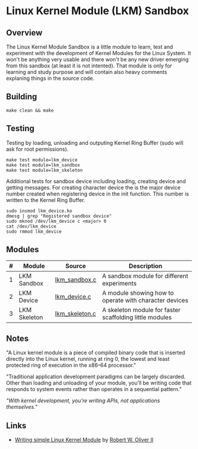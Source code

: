 # Linux Kernel Module (LKM) Sandbox
## Overview
The Linux Kernel Module Sandbox is a little module to learn, test and experiment with
the development of Kernel Modules for the Linux System. It won't be anything very usable
and there won't be any new driver emerging from this sandbox (at least it is not intented).
That module is only for learning and study purpose and will contain also heavy comments
explaning things in the source code.

## Building
```
make clean && make
```

## Testing
Testing by loading, unloading and outputing Kernel Ring Buffer (sudo will ask for root permissions).
```
make test module=lkm_device
make test module=lkm_sandbox
make test module=lkm_skeleton
```
Additional tests for sandbox device including loading, creating device and getting messages.
For creating character device the <major> is the major device number created when registering device in the init function. This number is written to the Kernel Ring Buffer.
```
sudo insmod lkm_device.ko
dmesg | grep "Registered sandbox device"
sudo mknod /dev/lkm_device c <major> 0
cat /dev/lkm_device
sudo rmmod lkm_device 
```

## Modules
#|Module|Source|Description
---|---|---|---
1|LKM Sandbox|[lkm_sandbox.c](blob/master/lkm_sandbox.c)|A sandbox module for different experiments
2|LKM Device|[lkm_device.c](blob/master/lkm_device.c)|A module showing how to operate with character devices
3|LKM Skeleton|[lkm_skeleton.c](blob/master/lkm_skeleton.c)|A skeleton module for faster scaffolding little modules

## Notes
"A Linux kernel module is a piece of compiled binary code that is inserted directly into 
the Linux kernel, running at ring 0, the lowest and least protected ring of execution in 
the x86–64 processor."

"Traditional application development paradigms can be largely discarded. Other than loading 
and unloading of your module, you’ll be writing code that responds to system events rather 
than operates in a sequential pattern."

*"With kernel development, you’re writing APIs, not applications themselves."*


## Links
- [Writing simple Linux Kernel Module](https://blog.sourcerer.io/writing-a-simple-linux-kernel-module-d9dc3762c234)
 by [Robert W. Oliver II](https://blog.sourcerer.io/@rwoliver2)





